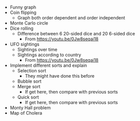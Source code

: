 - Funny graph
- Coin flipping
    - Graph both order dependent and order independent
- Monte Carlo circle
- Dice rolling
    - Difference between 6 20-sided dice and 20 6-sided dice
        - From https://youtu.be/0Jw8seqai18
- UFO sightings
    - Sightings over time
    - Sightings according to country
        - From https://youtu.be/0Jw8seqai18
- Implement different sorts and explain
    - Selection sort
        - They might have done this before
    - Bubble sort
    - Merge sort
        - If get here, then compare with previous sorts
    - Quick sort
        - If get here, then compare with previous sorts
- Monty Hall problem
- Map of Cholera
